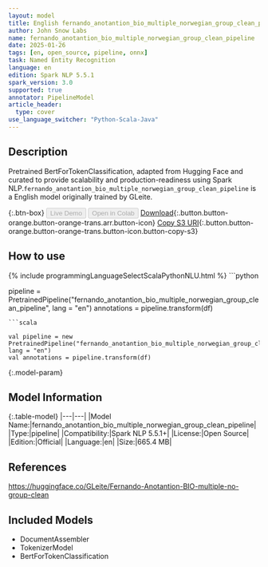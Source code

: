 ```yaml
---
layout: model
title: English fernando_anotantion_bio_multiple_norwegian_group_clean_pipeline pipeline BertForTokenClassification from GLeite
author: John Snow Labs
name: fernando_anotantion_bio_multiple_norwegian_group_clean_pipeline
date: 2025-01-26
tags: [en, open_source, pipeline, onnx]
task: Named Entity Recognition
language: en
edition: Spark NLP 5.5.1
spark_version: 3.0
supported: true
annotator: PipelineModel
article_header:
  type: cover
use_language_switcher: "Python-Scala-Java"
---
```


## Description

Pretrained BertForTokenClassification, adapted from Hugging Face and curated to provide scalability and production-readiness using Spark NLP.`fernando_anotantion_bio_multiple_norwegian_group_clean_pipeline` is a English model originally trained by GLeite.

{:.btn-box}
<button class="button button-orange" disabled>Live Demo</button>
<button class="button button-orange" disabled>Open in Colab</button>
[Download](https://s3.amazonaws.com/auxdata.johnsnowlabs.com/public/models/fernando_anotantion_bio_multiple_norwegian_group_clean_pipeline_en_5.5.1_3.0_1737935559153.zip){:.button.button-orange.button-orange-trans.arr.button-icon}
[Copy S3 URI](s3://auxdata.johnsnowlabs.com/public/models/fernando_anotantion_bio_multiple_norwegian_group_clean_pipeline_en_5.5.1_3.0_1737935559153.zip){:.button.button-orange.button-orange-trans.button-icon.button-copy-s3}

## How to use



<div class="tabs-box" markdown="1">
{% include programmingLanguageSelectScalaPythonNLU.html %}
```python

pipeline = PretrainedPipeline("fernando_anotantion_bio_multiple_norwegian_group_clean_pipeline", lang = "en")
annotations =  pipeline.transform(df)   

```
```scala

val pipeline = new PretrainedPipeline("fernando_anotantion_bio_multiple_norwegian_group_clean_pipeline", lang = "en")
val annotations = pipeline.transform(df)

```
</div>

{:.model-param}
## Model Information

{:.table-model}
|---|---|
|Model Name:|fernando_anotantion_bio_multiple_norwegian_group_clean_pipeline|
|Type:|pipeline|
|Compatibility:|Spark NLP 5.5.1+|
|License:|Open Source|
|Edition:|Official|
|Language:|en|
|Size:|665.4 MB|

## References

https://huggingface.co/GLeite/Fernando-Anotantion-BIO-multiple-no-group-clean

## Included Models

- DocumentAssembler
- TokenizerModel
- BertForTokenClassification